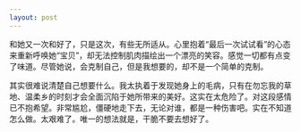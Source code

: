 ```yaml
---
layout: post
---
```


和她又一次和好了，只是这次，有些无所适从。心里抱着“最后一次试试看”的心态来重新呼唤她“宝贝”，却无法控制肌肉描绘出一个漂亮的笑容。感觉一切都有点变了味道。尽管她说，会克制自己，但是我想要的，却不是一个简单的克制。

其实很难说清楚自己想要什么。我太执着于发现她身上的毛病，只有在勿忘我的草地、温柔乡的时刻才会全面沉陷于她所带来的美好。这实在太危险了。对这段感情已不抱希望。非常尴尬，僵硬地走下去，无论对谁，都是一种伤害吧。实在不知道怎么做。太艰难了。唯一的想法就是，干脆不要去想好了。
